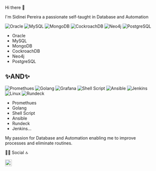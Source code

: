 Hi there 👋

I'm Sidinei Pereira a passionate self-taught in Database and Automation

![Oracle](https://img.shields.io/badge/Oracle-F80000?style=for-the-badge&logo=oracle&logoColor=black)
![MySQL](https://img.shields.io/badge/MySQL-00000F?style=for-the-badge&logo=mysql&logoColor=white)
![MongoDB](https://img.shields.io/badge/MongoDB-4EA94B?style=for-the-badge&logo=mongodb&logoColor=white)
![CockroachDB](https://img.shields.io/badge/Cockroach%20Labs-6933FF?style=for-the-badge&logo=Cockroach%20Labs&logoColor=white)
![Neo4j](https://img.shields.io/badge/Neo4j-018bff?style=for-the-badge&logo=neo4j&logoColor=white)
![PostgreSQL](https://img.shields.io/badge/PostgreSQL-316192?style=for-the-badge&logo=postgresql&logoColor=white)

- Oracle
- MySQL
- MongoDB
- CockroachDB
- Neo4j
- PostgreSQL

## ✨AND✨ 

![Promethues](https://img.shields.io/badge/Prometheus-000000?style=for-the-badge&logo=prometheus&labelColor=000000)
![Golang](https://img.shields.io/badge/Go-00ADD8?style=for-the-badge&logo=go&logoColor=white)
![Grafana](https://img.shields.io/badge/Grafana-F2F4F9?style=for-the-badge&logo=grafana&logoColor=orange&labelColor=F2F4F9)
![Shell Script](https://img.shields.io/badge/Shell_Script-121011?style=for-the-badge&logo=gnu-bash&logoColor=white)
![Ansible](https://img.shields.io/badge/Ansible-000000?style=for-the-badge&logo=ansible&logoColor=white)
![Jenkins](https://img.shields.io/badge/Jenkins-D24939?style=for-the-badge&logo=Jenkins&logoColor=white)
![Linux](https://img.shields.io/badge/Linux-FCC624?style=for-the-badge&logo=linux&logoColor=black)
![Rundeck](https://img.shields.io/badge/Rundeck-FCC624?style=for-the-badge&logo=rundeck&logoColor=black)

- Promethues
- Golang
- Shell Script
- Ansible
- Rundeck
- Jenkins...

My passion for Database and Automation enabling me to improve processes and eliminate routines.

👨👩 Social 🔝

<a href="https://www.linkedin.com/in/sidinei-pereira-lopes-a69318142/" rel="nofollow">
  <img align="left" alt="Sidinei's LinkedIN" width="22px" src="https://raw.githubusercontent.com/peterthehan/peterthehan/master/assets/linkedin.svg" style="max-width:100%;">
</a>
